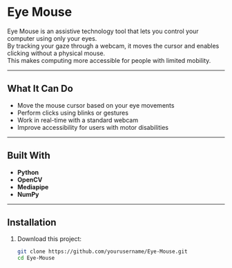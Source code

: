 # Eye Mouse

Eye Mouse is an assistive technology tool that lets you control your computer using only your eyes.  
By tracking your gaze through a webcam, it moves the cursor and enables clicking without a physical mouse.  
This makes computing more accessible for people with limited mobility.

---

## What It Can Do
- Move the mouse cursor based on your eye movements
- Perform clicks using blinks or gestures
- Work in real-time with a standard webcam
- Improve accessibility for users with motor disabilities

---

##  Built With
- **Python**
- **OpenCV**
- **Mediapipe**
- **NumPy**

---

##  Installation
1. Download this project:
   ```bash
   git clone https://github.com/yourusername/Eye-Mouse.git
   cd Eye-Mouse
